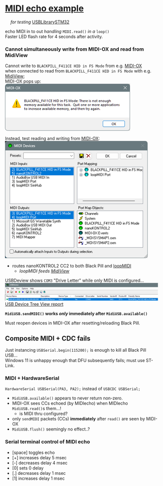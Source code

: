 # [MIDI echo example](MIDIecho.ino)
 &emsp; *for testing* [USBLibrarySTM32](https://blekenbleu.github.io/static/USBLibrarySTM32/)

echo MIDI in to out
*handling* `MIDI.read()` *in a* `loop()`  
Faster LED flash rate for 4 seconds after activity.  

### Cannot simultaneously write from MIDI-OX and read from MidiView
Cannot write to `BLACKPILL_F411CE HID in FS Mode` from e.g. [MIDI-OX](http://www.midiox.com/)  
when connected to read from `BLACKPILL_F411CE HID in FS Mode` with e.g. [MidiView](https://hautetechnique.com/midi/midiview/);  
MIDI-OX pops up:  
![](BlackPillMIDImemory.png)  

Instead, test reading and writing from [MIDI-OX](http://www.midiox.com/):  
![](MIDI-OXdevices.png)  
- routes nanoKONTROL2 CC2 to both Black Pill and [loopMIDI](https://www.tobias-erichsen.de/software/loopmidi.html)  
  - *loopMIDI feeds [MidiView](https://hautetechnique.com/midi/midiview/)*

USBDeview shows `COM3` "Drive Letter" while only MIDI is configured...
![](USBDeview.png)  
[USB Device Tree View report](UDBdevTreeView.txt) 

**`MidiUSB.sendMIDI()` works *only* immediately after `MidiUSB.available()`**

Must reopen devices in MIDI-OX after resetting/reloading Black Pill.

## Composite MIDI + CDC fails
Just instancing `USBSerial.begin(115200);` is enough to kill all Black Pill USB...  
Windows 11 is unhappy enough that DFU subsequently fails;  must use ST-Link.

### MIDI + HardwareSerial
`HardwareSerial USBSerial(PA3, PA2);` instead of `USBCDC USBSerial;`
- `MidiUSB.available()` appears to never return non-zero.
- MIDI-OX sees CCs echoed (by MIDIecho) when MIDIecho `MidiUSB.read()`s them...!
   - is MIDI thru configured?
- only `sendMIDI` packets (CCs) <b>immediately</b> after `read()` are seen by MIDI-OX
- `MidiUSB.flush()` seemingly no effect..?

### Serial terminal control of MIDI echo
- [space] toggles echo
- [+] increases delay 5 msec
- [-] decreases delay 4 msec
- [0] sets 0 delay
- [.] decreases delay 1 msec
- [1] increases delay 1 msec
